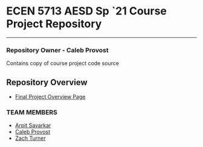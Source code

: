 # ECEN 5713 AESD Sp `21 Course Project Repository 
---

### Repository Owner - Caleb Provost  
Contains copy of course project code source

## Repository Overview 
- [Final Project Overview Page](https://AESD-Course-Project.github.io)

### TEAM MEMBERS 
- [Arpit Savarkar](https://github.com/cu-ecen-5013/final-project-arpit6232) 
- [Caleb Provost](https://github.com/CalebProvost) 
- [Zach Turner](https://github.com/cu-ecen-5013/final-project-ZachTurner07) 

